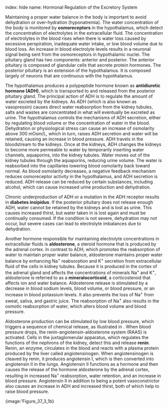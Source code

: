 index: hide
name: Hormonal Regulation of the Excretory System

Maintaining a proper water balance in the body is important to avoid dehydration or over-hydration (hyponatremia). The water concentration of the body is monitored by  **osmoreceptors** in the hypothalamus, which detect the concentration of electrolytes in the extracellular fluid. The concentration of electrolytes in the blood rises when there is water loss caused by excessive perspiration, inadequate water intake, or low blood volume due to blood loss. An increase in blood electrolyte levels results in a neuronal signal being sent from the osmoreceptors in hypothalamic nuclei. The pituitary gland has two components: anterior and posterior. The anterior pituitary is composed of glandular cells that secrete protein hormones. The posterior pituitary is an extension of the hypothalamus. It is composed largely of neurons that are continuous with the hypothalamus.

The hypothalamus produces a polypeptide hormone known as  **antidiuretic hormone (ADH)**, which is transported to and released from the posterior pituitary gland. The principal action of ADH is to regulate the amount of water excreted by the kidneys. As ADH (which is also known as vasopressin) causes direct water reabsorption from the kidney tubules, salts and wastes are concentrated in what will eventually be excreted as urine. The hypothalamus controls the mechanisms of ADH secretion, either by regulating blood volume or the concentration of water in the blood. Dehydration or physiological stress can cause an increase of osmolarity above 300 mOsm/L, which in turn, raises ADH secretion and water will be retained, causing an increase in blood pressure. ADH travels in the bloodstream to the kidneys. Once at the kidneys, ADH changes the kidneys to become more permeable to water by temporarily inserting water channels, aquaporins, into the kidney tubules. Water moves out of the kidney tubules through the aquaporins, reducing urine volume. The water is reabsorbed into the capillaries lowering blood osmolarity back toward normal. As blood osmolarity decreases, a negative feedback mechanism reduces osmoreceptor activity in the hypothalamus, and ADH secretion is reduced. ADH release can be reduced by certain substances, including alcohol, which can cause increased urine production and dehydration.

Chronic underproduction of ADH or a mutation in the ADH receptor results in  **diabetes insipidus**. If the posterior pituitary does not release enough ADH, water cannot be retained by the kidneys and is lost as urine. This causes increased thirst, but water taken in is lost again and must be continually consumed. If the condition is not severe, dehydration may not occur, but severe cases can lead to electrolyte imbalances due to dehydration.

Another hormone responsible for maintaining electrolyte concentrations in extracellular fluids is  **aldosterone**, a steroid hormone that is produced by the adrenal cortex. In contrast to ADH, which promotes the reabsorption of water to maintain proper water balance, aldosterone maintains proper water balance by enhancing Na<sup>+</sup> reabsorption and K<sup>+</sup> secretion from extracellular fluid of the cells in kidney tubules. Because it is produced in the cortex of the adrenal gland and affects the concentrations of minerals Na<sup>+ </sup>and K<sup>+</sup>, aldosterone is referred to as a  **mineralocorticoid**, a corticosteroid that affects ion and water balance. Aldosterone release is stimulated by a decrease in blood sodium levels, blood volume, or blood pressure, or an increase in blood potassium levels. It also prevents the loss of Na<sup>+</sup> from sweat, saliva, and gastric juice. The reabsorption of Na<sup>+</sup> also results in the osmotic reabsorption of water, which alters blood volume and blood pressure.

Aldosterone production can be stimulated by low blood pressure, which triggers a sequence of chemical release, as illustrated in . When blood pressure drops, the renin-angiotensin-aldosterone system (RAAS) is activated. Cells in the juxtaglomerular apparatus, which regulates the functions of the nephrons of the kidney, detect this and release  **renin**. Renin, an enzyme, circulates in the blood and reacts with a plasma protein produced by the liver called angiotensinogen. When angiotensinogen is cleaved by renin, it produces angiotensin I, which is then converted into angiotensin II in the lungs. Angiotensin II functions as a hormone and then causes the release of the hormone aldosterone by the adrenal cortex, resulting in increased Na<sup>+</sup> reabsorption, water retention, and an increase in blood pressure. Angiotensin II in addition to being a potent vasoconstrictor also causes an increase in ADH and increased thirst, both of which help to raise blood pressure.


{image:'Figure_37_3_1b}
        
